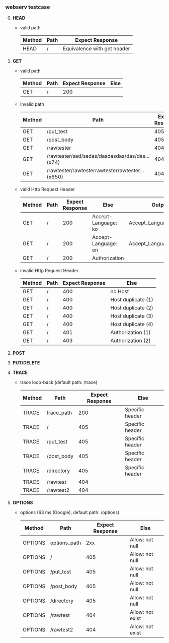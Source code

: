### webserv testcase

0. **HEAD**

   - valid path

     | Method  | Path    | Expect Response             | 
     | ------- | ------- | --------------------------- | 
     | HEAD    | /       | Equivalence with get header | 

1. **GET**

   - valid path

     | Method  | Path    | Expect Response  | Else |
     | ------- | ------- | ---------------- | ---- | 
     | GET     | /       | 200              |      |

   - invalid path

     | Method  | Path       | Expect Response  | Else |
     | ------- | ---------- | ---------------- | ---- | 
     | GET     | /put_test  | 405              |      |
     | GET     | /post_body | 405              |      |
     | GET     | /rawtester | 404              |      |
     | GET     | /rawtester/sad/sadas/dasdasdas/das/das...(x74)  | 404              |      |
     | GET     | /rawtester/rawtesterrawtesterrawtester...(x650)  | 404              |      |

   - valid Http Request Header

     | Method  | Path    | Expect Response  | Else                | Output                  |
     | ------- | ------- | ---------------- | ------------------- | ----------------------- |
     | GET     | /       | 200              | Accept-Language: ko | Accept_Language_ko.html |
     | GET     | /       | 200              | Accept-Language: en | Accept_Language_en.html |
     | GET     | /       | 200              | Authorization       |                         |

   - invalid Http Request Header

     | Method  | Path    | Expect Response  | Else     |
     | ------- | ------- | ---------------- | -------- | 
     | GET     | /       | 400              | no Host  |
     | GET     | /       | 400              | Host duplicate (1)|
     | GET     | /       | 400              | Host duplicate (2)|
     | GET     | /       | 400              | Host duplicate (3)|
     | GET     | /       | 400              | Host duplicate (4)|
     | GET     | /       | 401              | Authorization  (1)|
     | GET     | /       | 403              | Authorization  (2)|

3. **POST**

4. **PUT/DELETE**

5. **TRACE**

   - trace loop-back (default path: /trace)

     | Method  | Path       | Expect Response  | Else             |
     | ------- | ---------- | ---------------- | ---------------- | 
     | TRACE   | trace_path | 200              | Specific header  |
     | TRACE   | /          | 405              | Specific header  |
     | TRACE   | /put_test  | 405              | Specific header  |
     | TRACE   | /post_body | 405              | Specific header  |
     | TRACE   | /directory | 405              | Specific header  |
     | TRACE   | /rawtest   | 404              |                  |
     | TRACE   | /rawtest2  | 404              |                  |

6. **OPTIONS**

   - options (63 ms (Google), default path: /options)

     | Method  | Path         | Expect Response  | Else                   |
     | ------- | ------------ | ---------------- | ---------------------- |
     | OPTIONS | options_path | 2xx              | Allow: not null        |
     | OPTIONS | /            | 405              | Allow: not null        |
     | OPTIONS | /put_test    | 405              | Allow: not null        |
     | OPTIONS | /post_body   | 405              | Allow: not null        |
     | OPTIONS | /directory   | 405              | Allow: not null        |
     | OPTIONS | /rawtest     | 404              | Allow: not exist       |
     | OPTIONS | /rawtest2    | 404              | Allow: not exist       |